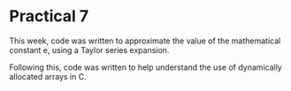 # Practical 7 #

This week, code was written to approximate the value of the mathematical constant e, using a Taylor series expansion.

Following this, code was written to help understand the use of dynamically allocated arrays in C.
